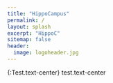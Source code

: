 ```yaml
---
title: "HippoCampus"
permalink: /
layout: splash
excerpt: "HippoC"
sitemap: false
header:
  image: logoheader.jpg
---
```

{:Test.text-center}
test.text-center 
